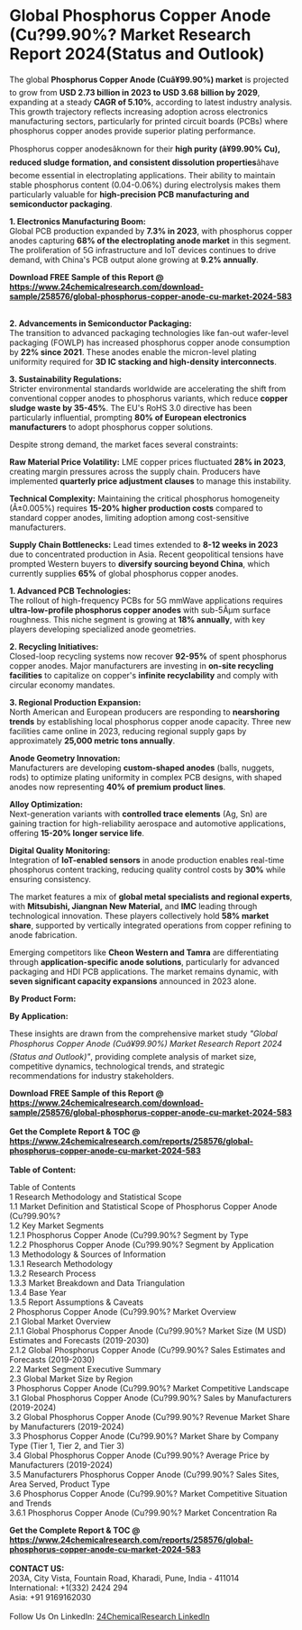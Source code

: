 <h1>Global Phosphorus Copper Anode (Cu?99.90%? Market Research Report 2024(Status and Outlook)</h1><p>The global <strong>Phosphorus Copper Anode (Cuâ¥99.90%) market</strong> is projected to grow from <strong>USD 2.73 billion in 2023 to USD 3.68 billion by 2029</strong>, expanding at a steady <strong>CAGR of 5.10%</strong>, according to latest industry analysis. This growth trajectory reflects increasing adoption across electronics manufacturing sectors, particularly for printed circuit boards (PCBs) where phosphorus copper anodes provide superior plating performance.</p><p>Phosphorus copper anodesâknown for their <strong>high purity (â¥99.90% Cu), reduced sludge formation, and consistent dissolution properties</strong>âhave become essential in electroplating applications. Their ability to maintain stable phosphorus content (0.04-0.06%) during electrolysis makes them particularly valuable for <strong>high-precision PCB manufacturing and semiconductor packaging</strong>.</p><p><strong>1. Electronics Manufacturing Boom:</strong><br>
Global PCB production expanded by <strong>7.3% in 2023</strong>, with phosphorus copper anodes capturing <strong>68% of the electroplating anode market</strong> in this segment. The proliferation of 5G infrastructure and IoT devices continues to drive demand, with China's PCB output alone growing at <strong>9.2% annually</strong>.</p><div><b>Download FREE Sample of this Report @ 
            <a href="https://www.24chemicalresearch.com/download-sample/258576/global-phosphorus-copper-anode-cu-market-2024-583">
            https://www.24chemicalresearch.com/download-sample/258576/global-phosphorus-copper-anode-cu-market-2024-583</a></b></div><br><p><strong>2. Advancements in Semiconductor Packaging:</strong><br>
The transition to advanced packaging technologies like fan-out wafer-level packaging (FOWLP) has increased phosphorus copper anode consumption by <strong>22% since 2021</strong>. These anodes enable the micron-level plating uniformity required for <strong>3D IC stacking and high-density interconnects</strong>.</p><p><strong>3. Sustainability Regulations:</strong><br>
Stricter environmental standards worldwide are accelerating the shift from conventional copper anodes to phosphorus variants, which reduce <strong>copper sludge waste by 35-45%</strong>. The EU's RoHS 3.0 directive has been particularly influential, prompting <strong>80% of European electronics manufacturers</strong> to adopt phosphorus copper solutions.</p><p>Despite strong demand, the market faces several constraints:</p><p><strong>Raw Material Price Volatility:</strong> LME copper prices fluctuated <strong>28% in 2023</strong>, creating margin pressures across the supply chain. Producers have implemented <strong>quarterly price adjustment clauses</strong> to manage this instability.</p><p><strong>Technical Complexity:</strong> Maintaining the critical phosphorus homogeneity (Â±0.005%) requires <strong>15-20% higher production costs</strong> compared to standard copper anodes, limiting adoption among cost-sensitive manufacturers.</p><p><strong>Supply Chain Bottlenecks:</strong> Lead times extended to <strong>8-12 weeks in 2023</strong> due to concentrated production in Asia. Recent geopolitical tensions have prompted Western buyers to <strong>diversify sourcing beyond China</strong>, which currently supplies <strong>65%</strong> of global phosphorus copper anodes.</p><p><strong>1. Advanced PCB Technologies:</strong><br>
The rollout of high-frequency PCBs for 5G mmWave applications requires <strong>ultra-low-profile phosphorus copper anodes</strong> with sub-5Âµm surface roughness. This niche segment is growing at <strong>18% annually</strong>, with key players developing specialized anode geometries.</p><p><strong>2. Recycling Initiatives:</strong><br>
Closed-loop recycling systems now recover <strong>92-95%</strong> of spent phosphorus copper anodes. Major manufacturers are investing in <strong>on-site recycling facilities</strong> to capitalize on copper's <strong>infinite recyclability</strong> and comply with circular economy mandates.</p><p><strong>3. Regional Production Expansion:</strong><br>
North American and European producers are responding to <strong>nearshoring trends</strong> by establishing local phosphorus copper anode capacity. Three new facilities came online in 2023, reducing regional supply gaps by approximately <strong>25,000 metric tons annually</strong>.</p><p><strong>Anode Geometry Innovation:</strong><br>
	Manufacturers are developing <strong>custom-shaped anodes</strong> (balls, nuggets, rods) to optimize plating uniformity in complex PCB designs, with shaped anodes now representing <strong>40% of premium product lines</strong>.</p><p><strong>Alloy Optimization:</strong><br>
	Next-generation variants with <strong>controlled trace elements</strong> (Ag, Sn) are gaining traction for high-reliability aerospace and automotive applications, offering <strong>15-20% longer service life</strong>.</p><p><strong>Digital Quality Monitoring:</strong><br>
	Integration of <strong>IoT-enabled sensors</strong> in anode production enables real-time phosphorus content tracking, reducing quality control costs by <strong>30%</strong> while ensuring consistency.</p><p>The market features a mix of <strong>global metal specialists and regional experts</strong>, with <strong>Mitsubishi, Jiangnan New Material,</strong> and <strong>IMC</strong> leading through technological innovation. These players collectively hold <strong>58% market share</strong>, supported by vertically integrated operations from copper refining to anode fabrication.</p><p>Emerging competitors like <strong>Cheon Western and Tamra</strong> are differentiating through <strong>application-specific anode solutions</strong>, particularly for advanced packaging and HDI PCB applications. The market remains dynamic, with <strong>seven significant capacity expansions</strong> announced in 2023 alone.</p><p><strong>By Product Form:</strong></p><p><strong>By Application:</strong></p><p>These insights are drawn from the comprehensive market study <em>"Global Phosphorus Copper Anode (Cuâ¥99.90%) Market Research Report 2024 (Status and Outlook)"</em>, providing complete analysis of market size, competitive dynamics, technological trends, and strategic recommendations for industry stakeholders.</p><div><b>Download FREE Sample of this Report @ 
            <a href="https://www.24chemicalresearch.com/download-sample/258576/global-phosphorus-copper-anode-cu-market-2024-583">
            https://www.24chemicalresearch.com/download-sample/258576/global-phosphorus-copper-anode-cu-market-2024-583</a></b></div><br><div><b>Get the Complete Report & TOC @ 
            <a href="https://www.24chemicalresearch.com/reports/258576/global-phosphorus-copper-anode-cu-market-2024-583">
            https://www.24chemicalresearch.com/reports/258576/global-phosphorus-copper-anode-cu-market-2024-583</a></b></div><br>
            <b>Table of Content:</b><p>Table of Contents<br />
1 Research Methodology and Statistical Scope<br />
1.1 Market Definition and Statistical Scope of Phosphorus Copper Anode (Cu?99.90%?<br />
1.2 Key Market Segments<br />
1.2.1 Phosphorus Copper Anode (Cu?99.90%? Segment by Type<br />
1.2.2 Phosphorus Copper Anode (Cu?99.90%? Segment by Application<br />
1.3 Methodology & Sources of Information<br />
1.3.1 Research Methodology<br />
1.3.2 Research Process<br />
1.3.3 Market Breakdown and Data Triangulation<br />
1.3.4 Base Year<br />
1.3.5 Report Assumptions & Caveats<br />
2 Phosphorus Copper Anode (Cu?99.90%? Market Overview<br />
2.1 Global Market Overview<br />
2.1.1 Global Phosphorus Copper Anode (Cu?99.90%? Market Size (M USD) Estimates and Forecasts (2019-2030)<br />
2.1.2 Global Phosphorus Copper Anode (Cu?99.90%? Sales Estimates and Forecasts (2019-2030)<br />
2.2 Market Segment Executive Summary<br />
2.3 Global Market Size by Region<br />
3 Phosphorus Copper Anode (Cu?99.90%? Market Competitive Landscape<br />
3.1 Global Phosphorus Copper Anode (Cu?99.90%? Sales by Manufacturers (2019-2024)<br />
3.2 Global Phosphorus Copper Anode (Cu?99.90%? Revenue Market Share by Manufacturers (2019-2024)<br />
3.3 Phosphorus Copper Anode (Cu?99.90%? Market Share by Company Type (Tier 1, Tier 2, and Tier 3)<br />
3.4 Global Phosphorus Copper Anode (Cu?99.90%? Average Price by Manufacturers (2019-2024)<br />
3.5 Manufacturers Phosphorus Copper Anode (Cu?99.90%? Sales Sites, Area Served, Product Type<br />
3.6 Phosphorus Copper Anode (Cu?99.90%? Market Competitive Situation and Trends<br />
3.6.1 Phosphorus Copper Anode (Cu?99.90%? Market Concentration Ra</p><div><b>Get the Complete Report & TOC @ 
            <a href="https://www.24chemicalresearch.com/reports/258576/global-phosphorus-copper-anode-cu-market-2024-583">
            https://www.24chemicalresearch.com/reports/258576/global-phosphorus-copper-anode-cu-market-2024-583</a></b></div><br><b>CONTACT US:</b><br>
            203A, City Vista, Fountain Road, Kharadi, Pune, India - 411014<br>
            International: +1(332) 2424 294<br>
            Asia: +91 9169162030 <br><br>
            Follow Us On LinkedIn: <a href="https://www.linkedin.com/company/24chemicalresearch/">24ChemicalResearch LinkedIn</a>